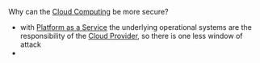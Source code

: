 Why can the [Cloud Computing](Cloud%20Computing.md) be more secure?
- with [Platform as a Service](Platform%20as%20a%20Service) the underlying operational systems are the responsibility of the [Cloud Provider](Cloud%20Provider), so there is one less window of attack
- 